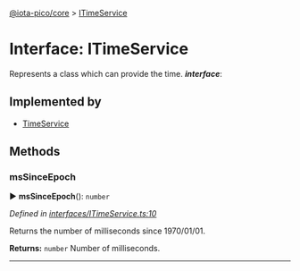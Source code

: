 [@iota-pico/core](../README.md) > [ITimeService](../interfaces/itimeservice.md)



# Interface: ITimeService


Represents a class which can provide the time.
*__interface__*: 


## Implemented by

* [TimeService](../classes/timeservice.md)


## Methods
<a id="mssinceepoch"></a>

###  msSinceEpoch

► **msSinceEpoch**(): `number`



*Defined in [interfaces/ITimeService.ts:10](https://github.com/iotaeco/iota-pico-core/blob/2878392/src/interfaces/ITimeService.ts#L10)*



Returns the number of milliseconds since 1970/01/01.




**Returns:** `number`
Number of milliseconds.






___


